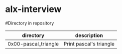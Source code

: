 # alx-interview

#Directory in repository

| directory            | description             |
| -------------------- | ----------------------- |
| 0x00-pascal_triangle | Print pascal's triangle |
